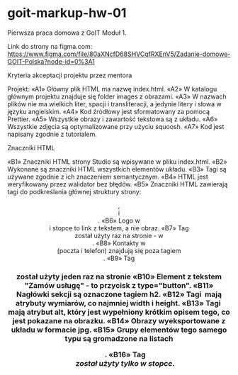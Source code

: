 # goit-markup-hw-01

Pierwsza praca domowa z GoIT Moduł 1.

Link do strony na figma.com:
https://www.figma.com/file/80aXNcfD68SHVCqfRXEnV5/Zadanie-domowe-GOIT-Polska?node-id=0%3A1

Kryteria akceptacji projektu przez mentora

Projekt:
«A1» Główny plik HTML ma nazwę index.html.
«A2» W katalogu głównym projektu znajduje się folder images z obrazami.
«A3» W nazwach plików nie ma wielkich liter, spacji i transliteracji, a jedynie litery i słowa w języku angielskim.
«A4» Kod źródłowy jest sformatowany za pomocą Prettier.
«A5» Wszystkie obrazy i zawartość tekstowa są z układu.
«A6» Wszystkie zdjęcia są optymalizowane przy użyciu squoosh.
«A7» Kod jest napisany zgodnie z tutorialem.

Znaczniki HTML

«B1» Znaczniki HTML strony Studio są wpisywane w pliku index.html.
«B2» Wykonane są znaczniki HTML wszystkich elementów układu.
«B3» Tagi są używane zgodnie z ich znaczeniem semantycznym.
«B4» HTML jest weryfikowany przez walidator bez błędów.
«B5» Znaczniki HTML zawierają tagi do podkreślania głównej struktury strony: <header>, <main> i <footer>.
«B6» Logo w <header> i stopce to link z tekstem, a nie obraz.
«B7» Tag <nav> został użyty raz na stronie - w <header>.
«B8» Kontakty w <header> (poczta i telefon) znajdują się poza tagiem <nav>.
«B9» Tag <h1> został użyty jeden raz na stronie
«B10» Element z tekstem "Zamów usługę" - to przycisk z type="button".
«B11» Nagłówki sekcji są oznaczone tagiem h2.
«B12» Tagi <img> mają atrybuty wymiarów, co najmniej width i height.
«B13» Tagi <img> mają atrybut alt, który jest wypełniony krótkim opisem tego, co jest pokazane na obrazku.
«B14» Obrazy wyeksportowane z układu w formacie jpg.
«B15» Grupy elementów tego samego typu są gromadzone na listach <ul>.
«B16» Tag <address> został użyty tylko w stopce.
